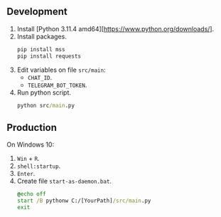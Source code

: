 ## Development

1. Install [Python 3.11.4 amd64][https://www.python.org/downloads/].
1. Install packages.
    ```cmd
    pip install mss
    pip install requests
    ```
1. Edit variables on file `src/main`:
    - `CHAT_ID`.
    - `TELEGRAM_BOT_TOKEN`.
1. Run python script.
    ```cmd
    python src/main.py
    ```

## Production

On Windows 10:
1. `Win` + `R`.
1. `shell:startup`.
1. `Enter`.
1. Create file `start-as-daemon.bat`.
    ```bat
    @echo off
    start /B pythonw C:/[YourPath]/src/main.py
    exit
    ```
